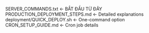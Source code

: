 SERVER_COMMANDS.txt ← BẮT ĐẦU TỪ ĐÂY
PRODUCTION_DEPLOYMENT_STEPS.md ← Detailed explanations
deployment/QUICK_DEPLOY.sh ← One-command option
CRON_SETUP_GUIDE.md ← Cron job details
